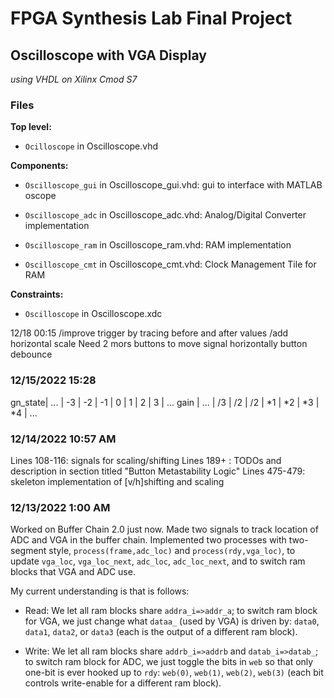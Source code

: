 # FPGA Synthesis Lab Final Project

## Oscilloscope with VGA Display 

*using VHDL on Xilinx Cmod S7*

### **Files**

**Top level:** 

- `Ocilloscope` in Oscilloscope.vhd

**Components:**

- `Oscilloscope_gui` in Oscilloscope_gui.vhd: gui to interface with MATLAB oscope

- `Oscilloscope_adc` in Oscilloscope_adc.vhd: Analog/Digital Converter implementation

- `Oscilloscope_ram` in Oscilloscope_ram.vhd: RAM implementation

- `Oscilloscope_cmt` in Oscilloscope_cmt.vhd: Clock Management Tile for RAM

**Constraints:**

- `Oscilloscope` in Oscilloscope.xdc

12/18 00:15
/improve trigger by tracing before and after values
/add horizontal scale
Need 2 mors buttons to move signal horizontally
button debounce

### **12/15/2022 15:28**
gn_state| ... | -3 | -2 | -1 |  0 |  1 |  2 |  3 | ...
gain    | ... | /3 | /2 | /2 | *1 | *2 | *3 | *4 | ...

### **12/14/2022 10:57 AM**
Lines 108-116: signals for scaling/shifting
Lines 189+   : TODOs and description in section titled "Button Metastability Logic"
Lines 475-479: skeleton implementation of [v/h]shifting and scaling

### **12/13/2022 1:00 AM**
Worked on Buffer Chain 2.0 just now. Made two signals to track location of ADC and VGA in the buffer chain. Implemented two processes with two-segment style, `process(frame,adc_loc)` and `process(rdy,vga_loc)`, to update `vga_loc`, `vga_loc_next`, `adc_loc`, `adc_loc_next`, and to switch ram blocks that VGA and ADC use.

My current understanding is that is follows:

- Read: We let all ram blocks share `addra_i=>addr_a`; to switch ram block for VGA, we just change what `dataa_` (used by VGA) is driven by: `data0`, `data1`, `data2`, or `data3` (each is the output of a different ram block).

- Write: We let all ram blocks share `addrb_i=>addrb` and `datab_i=>datab_`; to switch ram block for ADC, we just toggle the bits in `web` so that only one-bit is ever hooked up to `rdy`: `web(0)`, `web(1)`, `web(2)`, `web(3)` (each bit controls write-enable for a different ram block).
